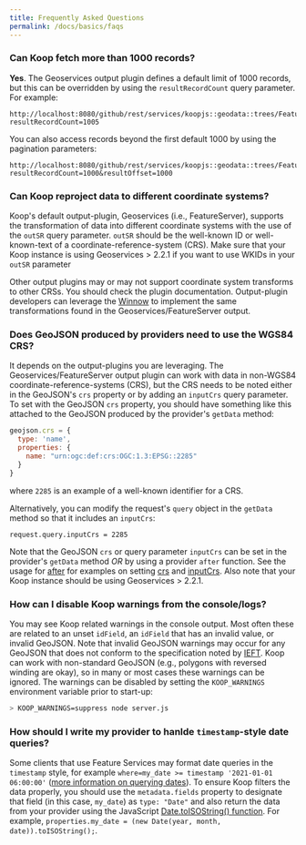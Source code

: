 ```yaml
---
title: Frequently Asked Questions
permalink: /docs/basics/faqs
---
```


### Can Koop fetch more than 1000 records?
**Yes**. The Geoservices output plugin defines a default limit of 1000 records, but this can be overridden by using the `resultRecordCount` query parameter. For example:

```
http://localhost:8080/github/rest/services/koopjs::geodata::trees/FeatureServer/0/query?resultRecordCount=1005
```

You can also access records beyond the first default 1000 by using the pagination parameters:

```
http://localhost:8080/github/rest/services/koopjs::geodata::trees/FeatureServer/0/query?resultRecordCount=1000&resultOffset=1000
```

### Can Koop reproject data to different coordinate systems?
Koop's default output-plugin, Geoservices (i.e., FeatureServer), supports the transformation of data into different coordinate systems with the use of the `outSR` query parameter. `outSR` should be the well-known ID or well-known-text of a coordinate-reference-system (CRS).  Make sure that your Koop instance is using Geoservices > 2.2.1 if you want to use WKIDs in your `outSR` parameter

Other output plugins may or may not support coordinate system transforms to other CRSs.  You should check the plugin documentation.  Output-plugin developers can leverage the [Winnow](https://github.com/koopjs/winnow) to implement the same transformations found in the Geoservices/FeatureServer output.

### Does GeoJSON produced by providers need to use the WGS84 CRS?
It depends on the output-plugins you are leveraging. The Geoservices/FeatureServer output plugin can work with data in non-WGS84 coordinate-reference-systems (CRS), but the CRS needs to be noted either in the GeoJSON's `crs` property or by adding an `inputCrs` query parameter. To set with the GeoJSON `crs` property, you should have something like this attached to the GeoJSON produced by the provider's `getData` method:

```js
geojson.crs = {
  type: 'name',
  properties: {
    name: "urn:ogc:def:crs:OGC:1.3:EPSG::2285"
  }
}
```
where `2285` is an example of a well-known identifier for a CRS.

Alternatively, you can modify the request's `query` object in the `getData` method so that it includes an `inputCrs`:

```
request.query.inputCrs = 2285
```

Note that the GeoJSON `crs` or query parameter `inputCrs` can be set in the provider's `getData` method _OR_ by using a provider `after` function.  See the usage for [after](../usage/provider#after) for examples on setting [crs](../usage/provider#figure-5) and [inputCrs](../usage/provider#figure-6). Also note that your Koop instance should be using Geoservices > 2.2.1.

### How can I disable Koop warnings from the console/logs?
You may see Koop related warnings in the console output.  Most often these are related to an unset `idField`, an `idField` that has an invalid value, or invalid GeoJSON.  Note that invalid GeoJSON warnings may occur for any GeoJSON that does not conform to the specification noted by [IEFT](https://tools.ietf.org/html/rfc7946).  Koop can work with non-standard GeoJSON (e.g., polygons with reversed winding are okay), so in many or most cases these warnings can be ignored.  The warnings can be disabled by setting the `KOOP_WARNINGS` environment variable prior to start-up:

```bash
> KOOP_WARNINGS=suppress node server.js
```

### How should I write my provider to hanlde `timestamp`-style date queries?

Some clients that use Feature Services may format date queries in the `timestamp` style, for example `where=my_date >= timestamp '2021-01-01 06:00:00'` ([more information on querying dates](https://www.esri.com/arcgis-blog/products/api-rest/data-management/querying-feature-services-date-time-queries/)). To ensure Koop filters the data properly, you should use the `metadata.fields` property to designate that field (in this case, `my_date`) as `type: "Date"` and also return the data from your provider using the JavaScript [Date.toISOString() function](https://developer.mozilla.org/en-US/docs/Web/JavaScript/Reference/Global_Objects/Date/toISOString). For example, `properties.my_date = (new Date(year, month, date)).toISOString();`.
